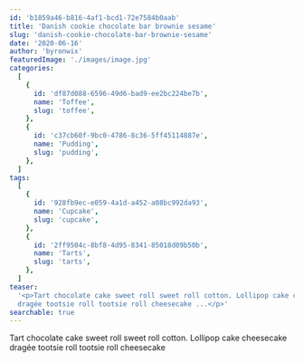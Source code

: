 ```yaml
---
id: 'b1859a46-b816-4af1-bcd1-72e7584b0aab'
title: 'Danish cookie chocolate bar brownie sesame'
slug: 'danish-cookie-chocolate-bar-brownie-sesame'
date: '2020-06-16'
author: 'byronwix'
featuredImage: './images/image.jpg'
categories:
  [
    {
      id: 'df87d088-6596-49d6-bad9-ee2bc224be7b',
      name: 'Toffee',
      slug: 'toffee',
    },
    {
      id: 'c37cb60f-9bc0-4786-8c36-5ff45114887e',
      name: 'Pudding',
      slug: 'pudding',
    },
  ]
tags:
  [
    {
      id: '928fb9ec-e059-4a1d-a452-a08bc992da93',
      name: 'Cupcake',
      slug: 'cupcake',
    },
    {
      id: '2ff9504c-8bf8-4d95-8341-85018d09b50b',
      name: 'Tarts',
      slug: 'tarts',
    },
  ]
teaser:
  '<p>Tart chocolate cake sweet roll sweet roll cotton. Lollipop cake cheesecake
  dragée tootsie roll tootsie roll cheesecake ...</p>'
searchable: true
---
```


Tart chocolate cake sweet roll sweet roll cotton. Lollipop cake cheesecake
dragée tootsie roll tootsie roll cheesecake
